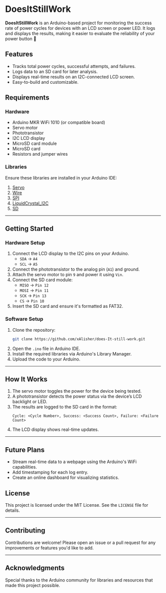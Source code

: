 # DoesItStillWork

**DoesItStillWork** is an Arduino-based project for monitoring the success rate of power cycles for devices with an LCD screen or power LED. It logs and displays the results, making it easier to evaluate the reliability of your power button 🤣

## Features
- Tracks total power cycles, successful attempts, and failures.
- Logs data to an SD card for later analysis.
- Displays real-time results on an I2C-connected LCD screen.
- Easy-to-build and customizable.

## Requirements

### **Hardware**
- Arduino MKR WiFi 1010 (or compatible board)
- Servo motor
- Phototransistor
- I2C LCD display
- MicroSD card module
- MicroSD card
- Resistors and jumper wires

### **Libraries**
Ensure these libraries are installed in your Arduino IDE:
1. [Servo](https://www.arduino.cc/reference/en/libraries/servo/)
2. [Wire](https://www.arduino.cc/reference/en/libraries/wire/)
3. [SPI](https://www.arduino.cc/reference/en/libraries/spi/)
4. [LiquidCrystal_I2C](https://github.com/johnrickman/LiquidCrystal_I2C)
5. [SD](https://www.arduino.cc/en/Reference/SD)

---

## Getting Started

### **Hardware Setup**
1. Connect the LCD display to the I2C pins on your Arduino.
   - `SDA` → `A4`
   - `SCL` → `A5`
2. Connect the phototransistor to the analog pin (`A1`) and ground.
3. Attach the servo motor to pin `9` and power it using `Vin`.
4. Connect the SD card module:
   - `MISO` → `Pin 12`
   - `MOSI` → `Pin 11`
   - `SCK` → `Pin 13`
   - `CS` → `Pin 10`
5. Insert the SD card and ensure it's formatted as FAT32.

### **Software Setup**
1. Clone the repository:
   ```bash
   git clone https://github.com/xAlisher/does-It-still-work.git
   ```
2. Open the `.ino` file in Arduino IDE.
3. Install the required libraries via Arduino's Library Manager.
4. Upload the code to your Arduino.

---

## How It Works

1. The servo motor toggles the power for the device being tested.
2. A phototransistor detects the power status via the device’s LCD backlight or LED.
3. The results are logged to the SD card in the format:
   ```
   Cycle: <Cycle Number>, Success: <Success Count>, Failure: <Failure Count>
   ```
4. The LCD display shows real-time updates.

---

## Future Plans
- Stream real-time data to a webpage using the Arduino's WiFi capabilities.
- Add timestamping for each log entry.
- Create an online dashboard for visualizing statistics.


## License
This project is licensed under the MIT License. See the `LICENSE` file for details.

---

## Contributing
Contributions are welcome! Please open an issue or a pull request for any improvements or features you'd like to add.

---

## Acknowledgments
Special thanks to the Arduino community for libraries and resources that made this project possible.